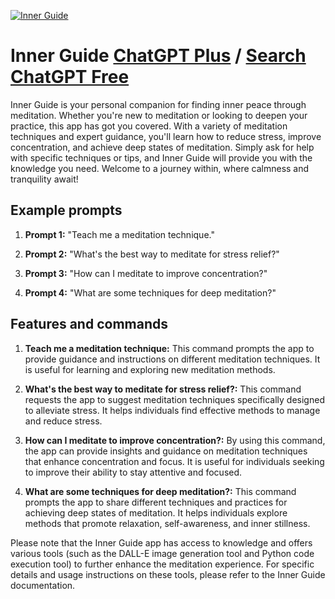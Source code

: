 
[![Inner Guide](https://files.oaiusercontent.com/file-uG1uwcd69C73To08PlFYX9y8?se=2123-10-16T19%3A43%3A10Z&sp=r&sv=2021-08-06&sr=b&rscc=max-age%3D31536000%2C%20immutable&rscd=attachment%3B%20filename%3D58ae75cc-00dc-4d93-8833-9f3c7cfa6c4c.png&sig=qIcBnOV7Xnj/Xh6sbLquQwjf0X0eL2ljHhuY1mYbr34%3D)](https://chat.openai.com/g/g-4R6eb72xw-inner-guide)

# Inner Guide [ChatGPT Plus](https://chat.openai.com/g/g-4R6eb72xw-inner-guide) / [Search ChatGPT Free](https://gptcall.net/index.html#/?search=Inner%20Guide)

Inner Guide is your personal companion for finding inner peace through meditation. Whether you're new to meditation or looking to deepen your practice, this app has got you covered. With a variety of meditation techniques and expert guidance, you'll learn how to reduce stress, improve concentration, and achieve deep states of meditation. Simply ask for help with specific techniques or tips, and Inner Guide will provide you with the knowledge you need. Welcome to a journey within, where calmness and tranquility await!

## Example prompts

1. **Prompt 1:** "Teach me a meditation technique."

2. **Prompt 2:** "What's the best way to meditate for stress relief?"

3. **Prompt 3:** "How can I meditate to improve concentration?"

4. **Prompt 4:** "What are some techniques for deep meditation?"

## Features and commands

1. **Teach me a meditation technique:** This command prompts the app to provide guidance and instructions on different meditation techniques. It is useful for learning and exploring new meditation methods.

2. **What's the best way to meditate for stress relief?:** This command requests the app to suggest meditation techniques specifically designed to alleviate stress. It helps individuals find effective methods to manage and reduce stress.

3. **How can I meditate to improve concentration?:** By using this command, the app can provide insights and guidance on meditation techniques that enhance concentration and focus. It is useful for individuals seeking to improve their ability to stay attentive and focused.

4. **What are some techniques for deep meditation?:** This command prompts the app to share different techniques and practices for achieving deep states of meditation. It helps individuals explore methods that promote relaxation, self-awareness, and inner stillness.

Please note that the Inner Guide app has access to knowledge and offers various tools (such as the DALL-E image generation tool and Python code execution tool) to further enhance the meditation experience. For specific details and usage instructions on these tools, please refer to the Inner Guide documentation.


